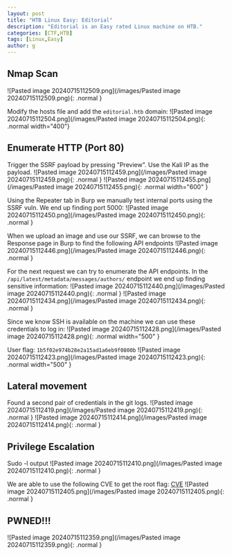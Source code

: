 ```yaml
---
layout: post
title: "HTB Linux Easy: Editorial"
description: "Editorial is an Easy rated Linux machine on HTB."
categories: [CTF,HTB]
tags: [Linux,Easy]
author: g
---
```


## Nmap Scan
![Pasted image 20240715112509.png](/images/Pasted image 20240715112509.png){: .normal }


Modify the hosts file and add the `editorial.htb` domain:
![Pasted image 20240715112504.png](/images/Pasted image 20240715112504.png){: .normal width="400"}


## Enumerate HTTP (Port 80)
Trigger the SSRF payload by pressing "Preview". Use the Kali IP as the payload.
![Pasted image 20240715112459.png](/images/Pasted image 20240715112459.png){: .normal }
![Pasted image 20240715112455.png](/images/Pasted image 20240715112455.png){: .normal width="600" }

Using the Repeater tab in Burp we manually test internal ports using the SSRF vuln. We end up finding port 5000:
![Pasted image 20240715112450.png](/images/Pasted image 20240715112450.png){: .normal }

When we upload an image and use our SSRF, we can browse to the Response page in Burp to find the following API endpoints
![Pasted image 20240715112446.png](/images/Pasted image 20240715112446.png){: .normal }

For the next request we can try to enumerate the API endpoints. In the `/api/latest/metadata/messages/authors/` endpoint we end up finding sensitive information:
![Pasted image 20240715112440.png](/images/Pasted image 20240715112440.png){: .normal }
![Pasted image 20240715112434.png](/images/Pasted image 20240715112434.png){: .normal }


Since we know SSH is available on the machine we can use these credentials to log in:
![Pasted image 20240715112428.png](/images/Pasted image 20240715112428.png){: .normal width="500" }


User flag: `1b5f02e974b28e2a15ad1a6eb9f0800b`
![Pasted image 20240715112423.png](/images/Pasted image 20240715112423.png){: .normal width="500" }



## Lateral movement
Found a second pair of credentials in the git logs.
![Pasted image 20240715112419.png](/images/Pasted image 20240715112419.png){: .normal }
![Pasted image 20240715112414.png](/images/Pasted image 20240715112414.png){: .normal }


## Privilege Escalation
Sudo -l output
![Pasted image 20240715112410.png](/images/Pasted image 20240715112410.png){: .normal }


We are able to use the following CVE to get the root flag: [CVE](https://github.com/gitpython-developers/GitPython/issues/1515?source=post_page-----0fba80ca64e8--------------------------------)
![Pasted image 20240715112405.png](/images/Pasted image 20240715112405.png){: .normal }


## PWNED!!!
![Pasted image 20240715112359.png](/images/Pasted image 20240715112359.png){: .normal }